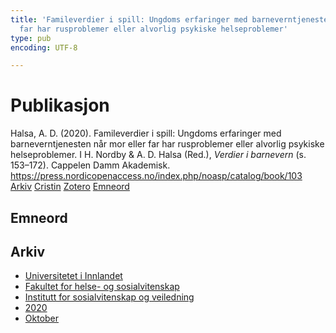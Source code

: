```yaml
---
title: 'Famileverdier i spill: Ungdoms erfaringer med barneverntjenesten når mor eller
  far har rusproblemer eller alvorlig psykiske helseproblemer'
type: pub
encoding: UTF-8

---
```

<h1>Publikasjon</h1>
<article id="csl-bib-container-T2SRSNX9" class="csl-bib-container">
  <div class="csl-bib-body"> <div class="csl-entry">Halsa, A. D. (2020). Famileverdier i spill: Ungdoms erfaringer med barneverntjenesten når mor eller far har rusproblemer eller alvorlig psykiske helseproblemer. I H. Nordby &#38; A. D. Halsa (Red.), <i>Verdier i barnevern</i> (s. 153–172). Cappelen Damm Akademisk. <a href="https://press.nordicopenaccess.no/index.php/noasp/catalog/book/103">https://press.nordicopenaccess.no/index.php/noasp/catalog/book/103</a></div> </div>
  <div class="csl-bib-buttons">
    <a href="#taxonomy-article-T2SRSNX9" alt="archive" class="csl-bib-button">Arkiv</a>
    <a href="https://app.cristin.no/results/show.jsf?id=1843188" alt="Cristin" class="csl-bib-button">Cristin</a>
    <a href="http://zotero.org/groups/5881554/items/T2SRSNX9" alt="Zotero" class="csl-bib-button">Zotero</a>
    <a href="#keywords-article-T2SRSNX9" alt="keywords" class="csl-bib-button">Emneord</a>
  </div>
  <div id="csl-bib-meta-container-T2SRSNX9"></div>
</article>
<div id="csl-bib-meta-T2SRSNX9" class="csl-bib-meta">
  <article id="keywords-article-T2SRSNX9" class="keywords-article">
    <h1>Emneord</h1>
    
  </article>
  <article id="taxonomy-article-T2SRSNX9" class="taxonomy-article">
    <h1>Arkiv</h1>
    <ul>
      <li>
        <a href="/nn/archive/?key=3DCRN523">Universitetet i Innlandet</a>
      </li>
      <li>
        <a href="/nn/archive/?key=IDKFS3MX">Fakultet for helse- og sosialvitenskap</a>
      </li>
      <li>
        <a href="/nn/archive/?key=CU4VFGCV">Institutt for sosialvitenskap og veiledning</a>
      </li>
      <li>
        <a href="/nn/archive/?key=FLJPCLYW">2020</a>
      </li>
      <li>
        <a href="/nn/archive/?key=4YTLTQFN">Oktober</a>
      </li>
    </ul>
  </article>
</div>
